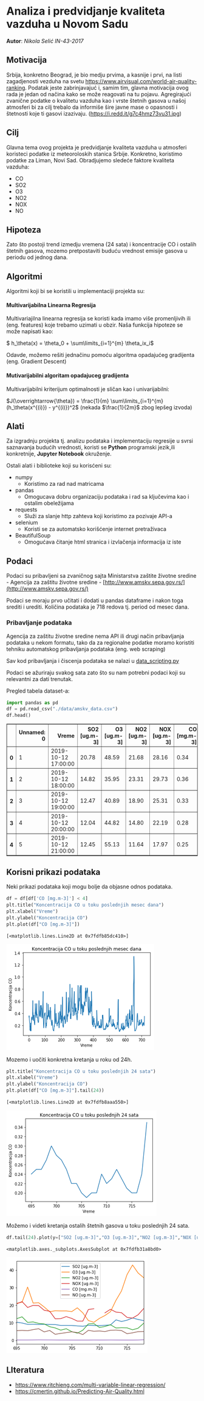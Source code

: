 
# Analiza i predvidjanje kvaliteta vazduha u Novom Sadu
**Autor**: *Nikola Selić IN-43-2017*

## Motivacija
Srbija, konkretno Beograd, je bio medju prvima, a kasnije i prvi, na listi zagadjenosti vezduha na svetu https://www.airvisual.com/world-air-quality-ranking. Podatak jeste zabrinjavajuć i, samim tim, glavna motivacija ovog rada je jedan od načina kako se može reagovati na tu pojavu. Agregirajući zvanične podatke o kvalitetu vazduha kao i vrste štetnih gasova u našoj atmosferi bi za cilj trebalo da informiše šire javne mase o opasnosti i štetnosti koje ti gasovi izazivaju.
(https://i.redd.it/g7c4hmz73vu31.jpg)

## Cilj
Glavna tema ovog projekta je predvidjanje kvaliteta vazduha u atmosferi koristeci podatke iz meteoroloskih stanica Srbije. Konkretno, koristimo podatke za Liman, Novi Sad. Obradjujemo sledeće faktore kvaliteta vazduha:
-   CO
-   SO2
-   O3
-   NO2
-   NOX
-   NO

## Hipoteza
Zato što postoji trend izmedju vremena (24 sata) i koncentracije CO i ostalih štetnih gasova, mozemo pretpostaviti buduću vrednost emisije gasova u periodu od jednog dana. 

## Algoritmi
Algoritmi koji bi se koristili u implementaciji projekta su:

#### Multivarijabilna Linearna Regresija
Multivariajilna linearna regresija se koristi kada imamo više promenljivih ili (eng. features) koje trebamo uzimati u obzir. Naša funkcija hipoteze se može napisati kao:

$ h_\theta(x) = \theta_0 + \sum\limits_{i=1}^{m} \theta_ix_i$

Odavde, možemo rešiti jednačinu pomoću algoritma opadajućeg gradijenta (eng. Gradient Descent)

#### Mutivarijabilni algoritam opadajuceg gradijenta
Multivarijabilni kriterijum optimalnosti je sličan kao i univarijabilni:

$J(\overrightarrow{\theta}) = \frac{1}{m} \sum\limits_{i=1}^{m} (h_\theta(x^{(i)}) - y^{(i)})^2$ (nekada $\frac{1}{2m}$ zbog lepšeg izvoda)

## Alati
Za izgradnju projekta tj. analizu podataka i implementaciju regresije u svrsi saznavanja budućih vrednosti, koristi se **Python** programski jezik,ili konkretnije, **Jupyter Notebook** okruženje.

Ostali alati i biblioteke koji su korisćeni su:
- numpy
    - Koristimo za rad nad matricama
- pandas
    - Omogucava dobru organizaciju podataka i rad sa ključevima kao i ostalim obeležijama
- requests
    - Služi za slanje http zahteva koji koristimo za pozivaje API-a
- selenium
    - Koristi se za automatsko korišćenje internet pretraživaca
- BeautifulSoup
    - Omogućava čitanje html stranica i izvlačenja informacija iz iste

## Podaci
Podaci su pribavljeni sa zvaničnog sajta Ministarstva zaštite životne sredine - Agencija za zaštitu životne sredine - [http://www.amskv.sepa.gov.rs/](http://www.amskv.sepa.gov.rs/)

Podaci se moraju prvo učitati i dodati u pandas dataframe i nakon toga srediti i urediti. Količina podataka je 718 redova tj. period od mesec dana.

### Pribavljanje podataka
Agencija za zaštitu životne sredine nema API ili drugi način pribavljanja podataka u nekom formatu, tako da za regionalne podatke moramo koristiti tehniku automatskog pribavljanja podataka (eng. web scraping)

Sav kod pribavljanja i čiscenja podataka se nalazi u [data_scripting.py](https://github.com/Selich/Serbian-Airquality/blob/master/data_scraping.py)

Podaci se ažuriraju svakog sata zato što su nam potrebni podaci koji su relevantni za dati trenutak.


Pregled tabela dataset-a:


```python
import pandas as pd
df = pd.read_csv("./data/amskv_data.csv")
df.head()
```




<div>
<style scoped>
    .dataframe tbody tr th:only-of-type {
        vertical-align: middle;
    }

    .dataframe tbody tr th {
        vertical-align: top;
    }

    .dataframe thead th {
        text-align: right;
    }
</style>
<table border="1" class="dataframe">
  <thead>
    <tr style="text-align: right;">
      <th></th>
      <th>Unnamed: 0</th>
      <th>Vreme</th>
      <th>SO2 [ug.m-3]</th>
      <th>O3 [ug.m-3]</th>
      <th>NO2 [ug.m-3]</th>
      <th>NOX [ug.m-3]</th>
      <th>CO [mg.m-3]</th>
      <th>NO [ug.m-3]</th>
      <th>V [m/s]</th>
      <th>dd [°]</th>
      <th>P [mb]</th>
      <th>t [°C]</th>
    </tr>
  </thead>
  <tbody>
    <tr>
      <th>0</th>
      <td>1</td>
      <td>2019-10-12 17:00:00</td>
      <td>20.78</td>
      <td>48.59</td>
      <td>21.68</td>
      <td>28.16</td>
      <td>0.34</td>
      <td>4.16</td>
      <td>0.42</td>
      <td>115.59</td>
      <td>1015.67</td>
      <td>22.81</td>
    </tr>
    <tr>
      <th>1</th>
      <td>2</td>
      <td>2019-10-12 18:00:00</td>
      <td>14.82</td>
      <td>35.95</td>
      <td>23.31</td>
      <td>29.73</td>
      <td>0.36</td>
      <td>4.22</td>
      <td>0.91</td>
      <td>131.52</td>
      <td>1015.93</td>
      <td>19.13</td>
    </tr>
    <tr>
      <th>2</th>
      <td>3</td>
      <td>2019-10-12 19:00:00</td>
      <td>12.47</td>
      <td>40.89</td>
      <td>18.90</td>
      <td>25.31</td>
      <td>0.33</td>
      <td>4.15</td>
      <td>0.95</td>
      <td>131.06</td>
      <td>1016.32</td>
      <td>17.23</td>
    </tr>
    <tr>
      <th>3</th>
      <td>4</td>
      <td>2019-10-12 20:00:00</td>
      <td>12.04</td>
      <td>44.82</td>
      <td>14.80</td>
      <td>22.19</td>
      <td>0.28</td>
      <td>4.78</td>
      <td>0.99</td>
      <td>137.33</td>
      <td>1016.57</td>
      <td>16.24</td>
    </tr>
    <tr>
      <th>4</th>
      <td>5</td>
      <td>2019-10-12 21:00:00</td>
      <td>12.45</td>
      <td>55.13</td>
      <td>11.64</td>
      <td>17.97</td>
      <td>0.25</td>
      <td>4.14</td>
      <td>0.86</td>
      <td>136.70</td>
      <td>1016.87</td>
      <td>15.72</td>
    </tr>
  </tbody>
</table>
</div>



## Korisni prikazi podataka
Neki prikazi podataka koji mogu bolje da objasne odnos podataka.


```python
df = df[df['CO [mg.m-3]'] < 4]
plt.title("Koncentracija CO u toku poslednjih mesec dana")
plt.xlabel("Vreme")
plt.ylabel("Koncentracija CO")
plt.plot(df["CO [mg.m-3]"])
```




    [<matplotlib.lines.Line2D at 0x7fdfb85dc410>]




![png](output_11_1.png)


Mozemo i uočiti konkretna kretanja u roku od 24h.


```python
plt.title("Koncentracija CO u toku poslednjih 24 sata")
plt.xlabel("Vreme")
plt.ylabel("Koncentracija CO")
plt.plot(df["CO [mg.m-3]"].tail(24))
```




    [<matplotlib.lines.Line2D at 0x7fdfb8aaa550>]




![png](output_13_1.png)


Možemo i videti kretanja ostalih štetnih gasova u toku poslednjih 24 sata.


```python
df.tail(24).plot(y=["SO2 [ug.m-3]","O3 [ug.m-3]","NO2 [ug.m-3]","NOX [ug.m-3]","CO [mg.m-3]","NO [ug.m-3]"])
```




    <matplotlib.axes._subplots.AxesSubplot at 0x7fdfb31a8bd0>




![png](output_15_1.png)


## LIteratura
- https://www.ritchieng.com/multi-variable-linear-regression/
- https://cmertin.github.io/Predicting-Air-Quality.html
